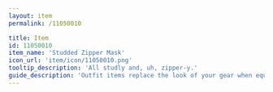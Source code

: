 ```yaml
---
layout: item
permalink: /11050010

title: Item
id: 11050010
item_name: 'Studded Zipper Mask'
icon_url: 'item/icon/11050010.png'
tooltip_description: 'All studly and, uh, zipper-y.'
guide_description: 'Outfit items replace the look of your gear when equipped.'
---
```


